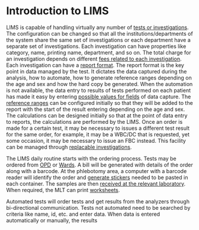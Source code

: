 # Introduction to LIMS

LIMS is capable of handling virtually any number of [tests or investigations](https://github.com/hmislk/hmis/wiki/LIMS-Investigations). The configuration can be changed so that all the institutions/departments of the system share the same set of investigations or each department have a separate set of investigations. Each investigation can have properties like category, name, printing name, department, and so on. The total charge for an investigation depends on different [fees related to each investigation](https://github.com/hmislk/hmis/wiki/LIMS-Investigation-Fees). Each investigation can have a [report format](https://github.com/hmislk/hmis/wiki/LIMS-Investigation-Format). The report format is the key point in data managed by the test. It dictates the data captured during the analysis, how to automate, how to generate reference ranges depending on the age and sex and how the hard copy be generated. When the automation is not available, the data entry to results of tests performed on each patient has made it easy by entering [possible values for fields](https://github.com/hmislk/hmis/wiki/LIMS-Investigation-Field-Values) of data capture. The [reference ranges](https://github.com/hmislk/hmis/wiki/LIMS-Reference-Ranges) can be configured initially so that they will be added to the report with the start of the result entering depending on the age and sex. The calculations can be designed initially so that at the point of data entry to reports, the calculations are performed by the LIMS. Once an order is made for a certain test, it may be necessary to issues a different test result for the same order, for example, it may be a WBC/DC that is requested, yet some occasion, it may be necessary to issue an FBC instead. This facility can be managed through [replacable investigations](https://github.com/hmislk/hmis/wiki/LIMS-Replacable-Investigations).
 
The LIMS daily routine starts with the ordering process. Tests may be ordered from [OPD](https://github.com/hmislk/hmis/wiki/LIMS-OPD-Billing) or [Wards]((https://github.com/hmislk/hmis/wiki/LIMS-Ward-Orders)).
A bill will be generated with details of the order along with a barcode. At the phlebotomy area, a computer with a barcode reader will identify the order and [generate stickers](https://github.com/hmislk/hmis/wiki/LIMS-Sampling) needed to be pasted in each container. The samples are then [received at the relevant laboratory](https://github.com/hmislk/hmis/wiki/LIMS-Receiving-Samples-at-the-Lab). When required, the MLT can print [worksheets](https://github.com/hmislk/hmis/wiki/LIMS-Printing-Worksheets).

Automated tests will order tests and get results from the analyzers through bi-directional communication. Tests not automated need to be searched by criteria like name, id, etc. and enter data. When data is entered automatically or manually, the results

